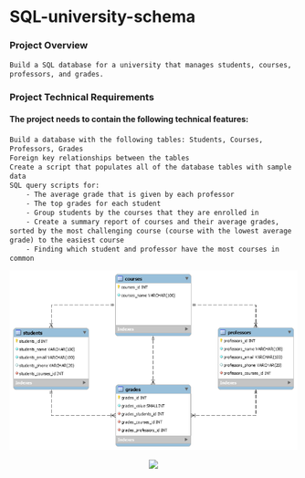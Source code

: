 # SQL-university-schema

### Project Overview

    Build a SQL database for a university that manages students, courses, professors, and grades.

### Project Technical Requirements

#### The project needs to contain the following technical features:

    Build a database with the following tables: Students, Courses, Professors, Grades
    Foreign key relationships between the tables
    Create a script that populates all of the database tables with sample data
    SQL query scripts for:
        - The average grade that is given by each professor
        - The top grades for each student
        - Group students by the courses that they are enrolled in
        - Create a summary report of courses and their average grades, sorted by the most challenging course (course with the lowest average grade) to the easiest course
        - Finding which student and professor have the most courses in common
        
        
![EER Diagram](https://github.com/alejandroMAD/SQL-university-schema/blob/main/model.png "EER Diagram")



<p align="center">
  <img src="https://img.shields.io/badge/MySQL%20Workbench-8.0.22-%235d87a1">
</p>
